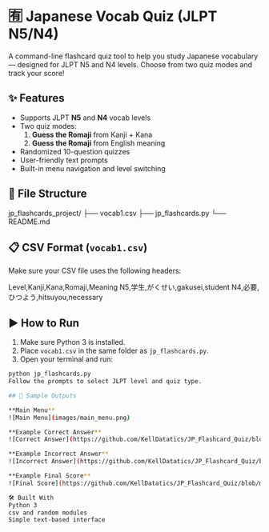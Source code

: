 # 🈶 Japanese Vocab Quiz (JLPT N5/N4)

A command-line flashcard quiz tool to help you study Japanese vocabulary — designed for JLPT N5 and N4 levels. Choose from two quiz modes and track your score!

## ✨ Features

- Supports JLPT **N5** and **N4** vocab levels
- Two quiz modes:
  1. **Guess the Romaji** from Kanji + Kana
  2. **Guess the Romaji** from English meaning
- Randomized 10-question quizzes
- User-friendly text prompts
- Built-in menu navigation and level switching

## 📁 File Structure

jp_flashcards_project/
├── vocab1.csv
├── jp_flashcards.py
└── README.md


## 📋 CSV Format (`vocab1.csv`)

Make sure your CSV file uses the following headers:

Level,Kanji,Kana,Romaji,Meaning
N5,学生,がくせい,gakusei,student
N4,必要,ひつよう,hitsuyou,necessary


## ▶️ How to Run

1. Make sure Python 3 is installed.
2. Place `vocab1.csv` in the same folder as `jp_flashcards.py`.
3. Open your terminal and run:

```bash
python jp_flashcards.py
Follow the prompts to select JLPT level and quiz type.

## 📸 Sample Outputs

**Main Menu**
![Main Menu](images/main_menu.png)

**Example Correct Answer**
![Correct Answer](https://github.com/KellDatatics/JP_Flashcard_Quiz/blob/main/images/example%20correct%20answer.png?raw=true)

**Example Incorrect Answer**
![Incorrect Answer](https://github.com/KellDatatics/JP_Flashcard_Quiz/blob/main/images/example%20incorrect%20answer.png?raw=true)

**Example Final Score**
![Final Score](https://github.com/KellDatatics/JP_Flashcard_Quiz/blob/main/images/example%20final%20score.png?raw=true)

🛠️ Built With
Python 3
csv and random modules
Simple text-based interface
